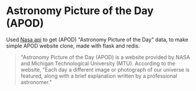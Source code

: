 # Astronomy Picture of the Day (APOD)

Used [Nasa api](https://api.nasa.gov/api.html#apod) to get (APOD) "Astronomy Picture of the Day" data, to make simple APOD website clone, made with flask and redis.

> "Astronomy Picture of the Day (APOD) is a website provided by NASA and Michigan Technological University (MTU). According to the website, "Each day a different image or photograph of our universe is featured, along with a brief explanation written by a professional astronomer."
